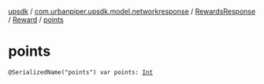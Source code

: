 [upsdk](../../../index.md) / [com.urbanpiper.upsdk.model.networkresponse](../../index.md) / [RewardsResponse](../index.md) / [Reward](index.md) / [points](./points.md)

# points

`@SerializedName("points") var points: `[`Int`](https://kotlinlang.org/api/latest/jvm/stdlib/kotlin/-int/index.html)